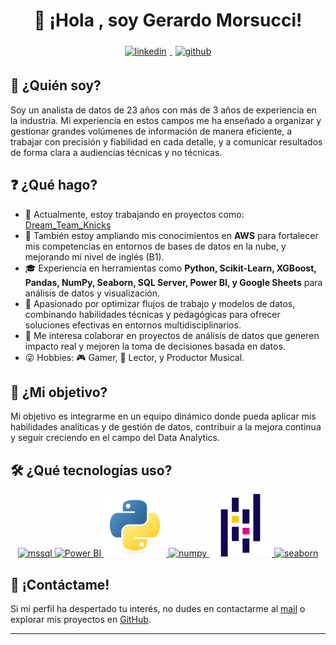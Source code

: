 <div align="center">
  <h1> 👋 ¡Hola , soy Gerardo Morsucci!</h1>
  <div>
    <a href="https://www.linkedin.com/in/gerardo-morsucci/" target="_blank">
      <img src="https://img.shields.io/badge/linkedin-%231E77B5.svg?&style=for-the-badge&logo=linkedin&logoColor=white" alt="linkedin" style="margin: 5px;" />
    </a>
    <a href="https://github.com/geramorsucci" target="_blank">
      <img src="https://img.shields.io/badge/github-%2324292e.svg?&style=for-the-badge&logo=github&logoColor=white" alt="github" style="margin: 5px;" />
    </a>
  </div>
</div>

## 🌟 ¿Quién soy?  

Soy un analista de datos de 23 años con más de 3 años de experiencia en la industria. Mi experiencia en estos campos me ha enseñado a organizar y gestionar grandes volúmenes de información de manera eficiente, a trabajar con precisión y fiabilidad en cada detalle, y a comunicar resultados de forma clara a audiencias técnicas y no técnicas.

## ❓ ¿Qué hago?  

- 🔭 Actualmente, estoy trabajando en proyectos como: [Dream_Team_Knicks](https://github.com/geramorsucci/Dream_team_knicks_analysis)  
- 🌱 También estoy ampliando mis conocimientos en **AWS** para fortalecer mis competencias en entornos de bases de datos en la nube, y mejorando mi nivel de inglés (B1).  
- 🎓 Experiencia en herramientas como **Python, Scikit-Learn, XGBoost, Pandas, NumPy, Seaborn, SQL Server, Power BI, y Google Sheets** para análisis de datos y visualización.  
- 🧠 Apasionado por optimizar flujos de trabajo y modelos de datos, combinando habilidades técnicas y pedagógicas para ofrecer soluciones efectivas en entornos multidisciplinarios.
- 💬 Me interesa colaborar en proyectos de análisis de datos que generen impacto real y mejoren la toma de decisiones basada en datos.
- 😜 Hobbies: 🎮 Gamer, 📖 Lector, y Productor Musical.

## 🎯 ¿Mi objetivo?  
Mi objetivo es integrarme en un equipo dinámico donde pueda aplicar mis habilidades analíticas y de gestión de datos, contribuir a la mejora continua y seguir creciendo en el campo del Data Analytics.

## 🛠️ ¿Qué tecnologías uso?  

<div align="center">  
  <a href="https://www.microsoft.com/en-us/sql-server" target="_blank" rel="noreferrer"> 
    <img src="https://www.svgrepo.com/show/303229/microsoft-sql-server-logo.svg" alt="mssql" width="100" height="100"/> 
  </a>  
  <a href="https://powerbi.microsoft.com/en-us/" target="_blank" rel="noreferrer"> 
    <img src="https://profilinator.rishav.dev/skills-assets/powerbi.png" alt="Power BI" width="100" height="100"/> 
  </a>
  <a href="https://www.python.org" target="_blank" rel="noreferrer"> 
    <img src="https://raw.githubusercontent.com/devicons/devicon/master/icons/python/python-original.svg" alt="python" width="100" height="100"/> 
  </a>  
  <a href="https://numpy.org/" target="_blank" rel="noreferrer"> 
    <img src="https://cdn.jsdelivr.net/gh/devicons/devicon/icons/numpy/numpy-original.svg" alt="numpy" width="100" height="100"/> 
  </a>
  <a href="https://pandas.pydata.org/" target="_blank" rel="noreferrer"> 
    <img src="https://raw.githubusercontent.com/devicons/devicon/2ae2a900d2f041da66e950e4d48052658d850630/icons/pandas/pandas-original.svg" alt="pandas" width="100" height="100"/> 
  </a>
  <a href="https://seaborn.pydata.org/" target="_blank" rel="noreferrer"> 
    <img src="https://seaborn.pydata.org/_images/logo-mark-lightbg.svg" alt="seaborn" width="100" height="100"/> 
  </a>
</div>

## 💌 ¡Contáctame!  

Si mi perfil ha despertado tu interés, no dudes en contactarme al [mail](mailto:geramorsucci@gmail.com) o explorar mis proyectos en [GitHub](https://github.com/geramorsucci).
****
